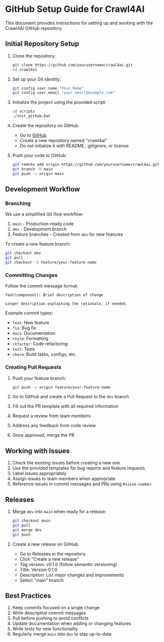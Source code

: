 # GitHub Setup Guide for Crawl4AI

This document provides instructions for setting up and working with the Crawl4AI GitHub repository.

## Initial Repository Setup

1. Clone the repository:
   ```bash
   git clone https://github.com/yourusername/crawl4ai.git
   cd crawl4ai
   ```

2. Set up your Git identity:
   ```bash
   git config user.name "Your Name"
   git config user.email "your.email@example.com"
   ```

3. Initialize the project using the provided script:
   ```bash
   cd scripts
   ./init_github.bat
   ```

4. Create the repository on GitHub:
   - Go to [GitHub](https://github.com/new)
   - Create a new repository named "crawl4ai"
   - Do not initialize it with README, .gitignore, or license

5. Push your code to GitHub:
   ```bash
   git remote add origin https://github.com/yourusername/crawl4ai.git
   git branch -M main
   git push -u origin main
   ```

## Development Workflow

### Branching

We use a simplified Git flow workflow:

1. `main` - Production-ready code
2. `dev` - Development branch
3. Feature branches - Created from `dev` for new features

To create a new feature branch:
```bash
git checkout dev
git pull
git checkout -b feature/your-feature-name
```

### Committing Changes

Follow the commit message format:
```
feat(component): Brief description of change

Longer description explaining the rationale, if needed.
```

Example commit types:
- `feat`: New feature
- `fix`: Bug fix
- `docs`: Documentation
- `style`: Formatting
- `refactor`: Code refactoring
- `test`: Tests
- `chore`: Build tasks, configs, etc.

### Creating Pull Requests

1. Push your feature branch:
   ```bash
   git push -u origin feature/your-feature-name
   ```

2. Go to GitHub and create a Pull Request to the `dev` branch
3. Fill out the PR template with all required information
4. Request a review from team members
5. Address any feedback from code review
6. Once approved, merge the PR

## Working with Issues

1. Check the existing issues before creating a new one
2. Use the provided templates for bug reports and feature requests
3. Label issues appropriately
4. Assign issues to team members when appropriate
5. Reference issues in commit messages and PRs using `#issue-number`

## Releases

1. Merge `dev` into `main` when ready for a release:
   ```bash
   git checkout main
   git pull
   git merge dev
   git push
   ```

2. Create a new release on GitHub:
   - Go to Releases in the repository
   - Click "Create a new release"
   - Tag version: v0.1.0 (follow semantic versioning)
   - Title: Version 0.1.0
   - Description: List major changes and improvements
   - Select "main" branch

## Best Practices

1. Keep commits focused on a single change
2. Write descriptive commit messages
3. Pull before pushing to avoid conflicts
4. Update documentation when adding or changing features
5. Write tests for new functionality
6. Regularly merge `main` into `dev` to stay up-to-date 